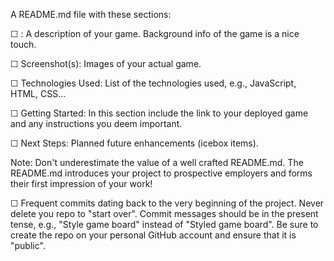 A README.md file with these sections:

☐ <Memory Game>: A description of your game. Background info of the game is a nice touch.

☐ Screenshot(s): Images of your actual game.

☐ Technologies Used: List of the technologies used, e.g., JavaScript, HTML, CSS...

☐ Getting Started: In this section include the link to your deployed game and any instructions you deem important.

☐ Next Steps: Planned future enhancements (icebox items).

Note: Don't underestimate the value of a well crafted README.md. The README.md introduces your project to prospective employers and forms their first impression of your work!

☐ Frequent commits dating back to the very beginning of the project. Never delete you repo to "start over". Commit messages should be in the present tense, e.g., "Style game board" instead of "Styled game board". Be sure to create the repo on your personal GitHub account and ensure that it is "public".